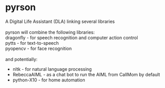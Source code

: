 pyrson
======

A Digital Life Assistant (DLA) linking several libraries
<br>
<br>pyrson will combine the following libraries:
<br>dragonfly - for speech recognition and computer action control
<br>pytts - for text-to-speech
<br>pyopencv - for face recognition
<br>
<br>and potentially:
<ul>
<li>nltk - for natural language processing
<li>RebeccaAIML - as a chat bot to run the AIML from CallMom by default
<li>python-X10 - for home automation
</ul>